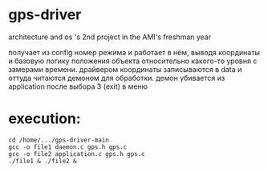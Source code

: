 # gps-driver
architecture and os 's 2nd project in the AMI's freshman year
<p>получает из config номер режима и работает в нём, выводя координаты и базовую логику положения объекта относительно какого-то уровня с замерами времени. драйвером координаты записываются в data и оттуда читаются демоном для обработки. демон убивается из application после выбора 3 (exit) в меню</p>

# execution:
```
cd /home/.../gps-driver-main
gcc -o file1 daemon.c gps.h gps.c
gcc -o file2 application.c gps.h gps.c
./file1 & ./file2 &
```
